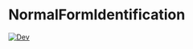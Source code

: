 # NormalFormIdentification

[![Dev](https://img.shields.io/badge/docs-dev-blue.svg)](https://hexaeder.github.io/NormalFormIdentification.jl/dev/)
